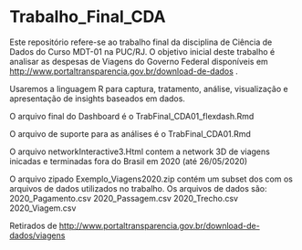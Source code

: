 # Trabalho_Final_CDA

Este repositório refere-se ao trabalho final da disciplina de Ciência de Dados do Curso MDT-01 na PUC/RJ.
O objetivo inicial deste trabalho é analisar as despesas de Viagens do Governo Federal disponíveis em http://www.portaltransparencia.gov.br/download-de-dados .

Usaremos a linguagem R para captura, tratamento, análise, visualização e apresentação de insights baseados em dados.

O arquivo final do Dashboard é o TrabFinal_CDA01_flexdash.Rmd

O arquivo de suporte para as análises é o TrabFinal_CDA01.Rmd

O arquivo networkInteractive3.Html contem a network 3D de viagens inicadas e terminadas fora do Brasil em 2020 (até 26/05/2020)

O arquivo zipado Exemplo_Viagens2020.zip contém um subset dos com os arquivos de dados utilizados no trabalho. Os arquivos de dados são:
2020_Pagamento.csv
2020_Passagem.csv
2020_Trecho.csv
2020_Viagem.csv

Retirados de http://www.portaltransparencia.gov.br/download-de-dados/viagens
